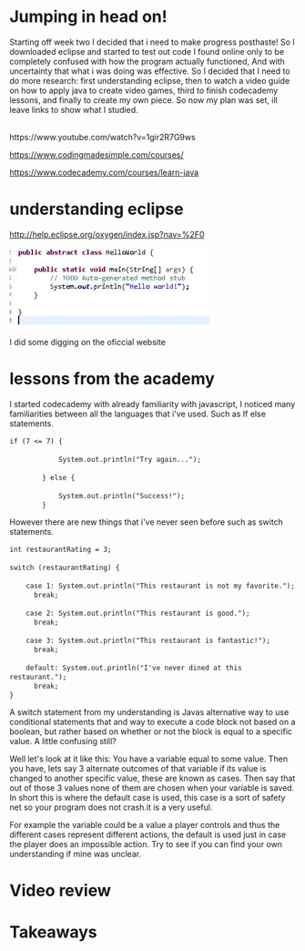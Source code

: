 # Jumping in head on! #

Starting off week two I decided that i need to make progress posthaste! So I downloaded eclipse and started to test out code I found online only to be completely confused with how the program actually functioned, And with uncertainty that what i was doing was effective. So I decided that I need to do more research: first understanding eclipse, then to watch a video guide on how to apply java to create video games, third to finish codecademy lessons, and finally to create my own piece. So now my plan was set, ill leave links to show what I studied.

<br>
https://www.youtube.com/watch?v=1gir2R7G9ws

https://www.codingmadesimple.com/courses/

https://www.codecademy.com/courses/learn-java


# understanding eclipse #
http://help.eclipse.org/oxygen/index.jsp?nav=%2F0

![capture.jpg](capture.jpg)

I did some digging on the oficcial website
# lessons from the academy #
I started codecademy with already familiarity with javascript, I noticed many familiarities between all the languages that i've used. Such as If else statements.
<pre><code>if (7 <= 7) {

			System.out.println("Try again...");

		} else {

			System.out.println("Success!");
		}
</code></pre>
However there are new things that i've never seen before such as switch statements.
<pre><code>int restaurantRating = 3;

switch (restaurantRating) {

    case 1: System.out.println("This restaurant is not my favorite.");
      break;

    case 2: System.out.println("This restaurant is good.");
      break;

    case 3: System.out.println("This restaurant is fantastic!");
      break;

    default: System.out.println("I've never dined at this restaurant.");
      break;
}</code></pre>
A switch statement from my understanding is Javas alternative way to use conditional statements that and  way to execute a code block not based on a boolean, but rather based on whether or not the block is equal to a specific value. A little confusing still? 

Well let's look at it like this: You have a variable equal to some value. Then you have, lets say 3 alternate outcomes of that variable if its value is changed to another specific value, these are known as cases. Then say that out of those 3 values none of them are chosen when your variable is saved. In short this is where the default case is used, this case is a sort of safety net so your program does not crash.it is a very useful. 

For example the variable could be a value a player controls and thus the different cases represent different actions, the default is used just in case the player does an impossible action. Try to see if you can find your own understanding if mine was unclear.
# Video review #

# Takeaways #






<pre><code></code></pre>